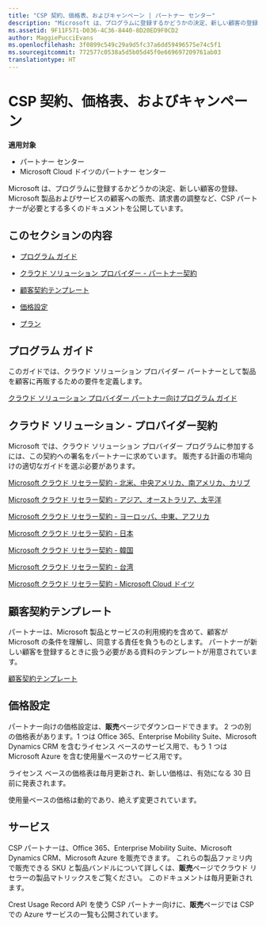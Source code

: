 ```yaml
---
title: "CSP 契約、価格表、およびキャンペーン | パートナー センター"
description: "Microsoft は、プログラムに登録するかどうかの決定、新しい顧客の登録、Microsoft 製品およびサービスの顧客への販売、請求書の調整など、CSP パートナーが必要とする多くのドキュメントを公開しています。"
ms.assetid: 9F11F571-D036-4C36-8440-8D20ED9F0CD2
author: MaggiePucciEvans
ms.openlocfilehash: 3f0899c549c29a9d5fc37a6dd59496575e74c5f1
ms.sourcegitcommit: 772577c0538a5d5b05d45f0e669697209761ab03
translationtype: HT
---
```

# <a name="csp-agreements-price-lists-and-offers"></a>CSP 契約、価格表、およびキャンペーン

**適用対象**

-  パートナー センター
-  Microsoft Cloud ドイツのパートナー センター

Microsoft は、プログラムに登録するかどうかの決定、新しい顧客の登録、Microsoft 製品およびサービスの顧客への販売、請求書の調整など、CSP パートナーが必要とする多くのドキュメントを公開しています。

## <a name="in-this-section"></a>このセクションの内容


-   [プログラム ガイド](#programguide)

-   [クラウド ソリューション プロバイダー - パートナー契約](#partneragreement)

-   [顧客契約テンプレート](#customeragreementtemplate)

-   [価格設定](#pricing)

-   [プラン](#offers)

## <a href="" id="programguide"></a>プログラム ガイド


このガイドでは、クラウド ソリューション プロバイダー パートナーとして製品を顧客に再販するための要件を定義します。

[クラウド ソリューション プロバイダー パートナー向けプログラム ガイド](http://go.microsoft.com/fwlink/p/?LinkId=617100)

## <a href="" id="partneragreement"></a>クラウド ソリューション - プロバイダー契約


Microsoft では、クラウド ソリューション プロバイダー プログラムに参加するには、この契約への署名をパートナーに求めています。 販売する計画の市場向けの適切なガイドを選ぶ必要があります。

[Microsoft クラウド リセラー契約 - 北米、中央アメリカ、南アメリカ、カリブ](http://go.microsoft.com/fwlink/p/?LinkId=617094)

[Microsoft クラウド リセラー契約 - アジア、オーストラリア、太平洋](http://go.microsoft.com/fwlink/p/?LinkId=617095)

[Microsoft クラウド リセラー契約 - ヨーロッパ、中東、アフリカ](http://go.microsoft.com/fwlink/p/?LinkId=617096)

[Microsoft クラウド リセラー契約 - 日本](http://go.microsoft.com/fwlink/p/?LinkId=617097)

[Microsoft クラウド リセラー契約 - 韓国](http://go.microsoft.com/fwlink/p/?LinkId=617098)

[Microsoft クラウド リセラー契約 - 台湾](http://go.microsoft.com/fwlink/p/?LinkId=617099)

[Microsoft クラウド リセラー契約 - Microsoft Cloud ドイツ](https://go.microsoft.com/fwlink/p/?linkid=831385)

## <a href="" id="customeragreementtemplate"></a>顧客契約テンプレート


パートナーは、Microsoft 製品とサービスの利用規約を含めて、顧客が Microsoft の条件を理解し、同意する責任を負うものとします。 パートナーが新しい顧客を登録するときに扱う必要がある資料のテンプレートが用意されています。

[顧客契約テンプレート](agreements.md)

## <a name="pricing"></a>価格設定


パートナー向けの価格設定は、**販売**ページでダウンロードできます。 2 つの別の価格表があります。1 つは Office 365、Enterprise Mobility Suite、Microsoft Dynamics CRM を含むライセンス ベースのサービス用で、もう 1 つは Microsoft Azure を含む使用量ベースのサービス用です。

ライセンス ベースの価格表は毎月更新され、新しい価格は、有効になる 30 日前に発表されます。

使用量ベースの価格は動的であり、絶えず変更されています。

## <a name="offers"></a>サービス


CSP パートナーは、Office 365、Enterprise Mobility Suite、Microsoft Dynamics CRM、Microsoft Azure を販売できます。 これらの製品ファミリ内で販売できる SKU と製品バンドルについて詳しくは、**販売**ページでクラウド リセラーの製品マトリックスをご覧ください。 このドキュメントは毎月更新されます。

Crest Usage Record API を使う CSP パートナー向けに、**販売**ページでは CSP での Azure サービスの一覧も公開されています。

 

 



